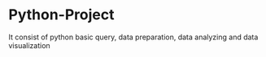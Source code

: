 # Python-Project
It consist of python basic query, data preparation, data analyzing and data visualization
